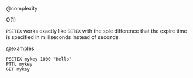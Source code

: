@complexity

O(1)

`PSETEX` works exactly like `SETEX` with the sole difference that the expire
time is specified in milliseconds instead of seconds.

@examples

```cli
PSETEX mykey 1000 "Hello"
PTTL mykey
GET mykey
```
